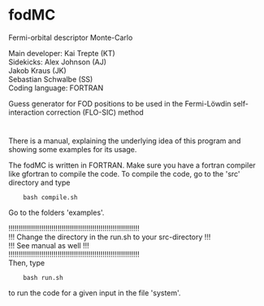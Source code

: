 # fodMC      

Fermi-orbital descriptor Monte-Carlo 

Main developer: Kai Trepte (KT)    
Sidekicks: 
           Alex Johnson (AJ)   
           Jakob Kraus (JK)   
           Sebastian Schwalbe (SS)    
Coding language: FORTRAN   
                                         
   
Guess generator for FOD positions to be used in the 
Fermi-Löwdin self-interaction correction (FLO-SIC) method           
#  

There is a manual, explaining the underlying idea of this program and showing some examples for its usage.

The fodMC is written in FORTRAN. Make sure you have a fortran compiler like gfortran to compile the code.
To compile the code, go to the 'src' directory and type   

        bash compile.sh


Go to the folders 'examples'. 

!!!!!!!!!!!!!!!!!!!!!!!!!!!!!!!!!!!!!!!!!!!!!!!!!!!!!!!!!!!!!!!!   
!!! Change the directory in the run.sh to your src-directory !!!   
!!! See manual as well                                       !!!   
!!!!!!!!!!!!!!!!!!!!!!!!!!!!!!!!!!!!!!!!!!!!!!!!!!!!!!!!!!!!!!!!   
Then, type 

        bash run.sh

to run the code for a given input in the file 'system'.
